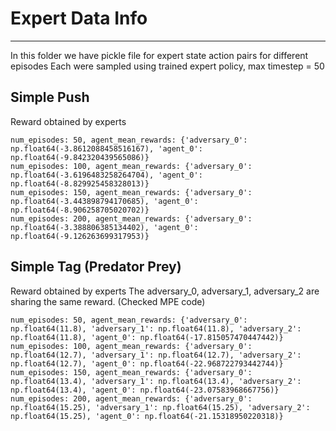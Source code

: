 # Expert Data Info

---

In this folder we have pickle file for expert state action pairs for different episodes
Each were sampled using trained expert policy, max timestep = 50

## Simple Push
Reward obtained by experts
```
num_episodes: 50, agent_mean_rewards: {'adversary_0': np.float64(-3.8612088458516167), 'agent_0': np.float64(-9.842320439565086)}
num_episodes: 100, agent_mean_rewards: {'adversary_0': np.float64(-3.6196483258264704), 'agent_0': np.float64(-8.829925458328013)}
num_episodes: 150, agent_mean_rewards: {'adversary_0': np.float64(-3.443898794170685), 'agent_0': np.float64(-8.906258705020702)}
num_episodes: 200, agent_mean_rewards: {'adversary_0': np.float64(-3.388806385134402), 'agent_0': np.float64(-9.126263699317953)}
```

## Simple Tag (Predator Prey)
Reward obtained by experts
The adversary_0, adversary_1, adversary_2 are sharing the same reward. (Checked MPE code)
```
num_episodes: 50, agent_mean_rewards: {'adversary_0': np.float64(11.8), 'adversary_1': np.float64(11.8), 'adversary_2': np.float64(11.8), 'agent_0': np.float64(-17.815057470447442)}
num_episodes: 100, agent_mean_rewards: {'adversary_0': np.float64(12.7), 'adversary_1': np.float64(12.7), 'adversary_2': np.float64(12.7), 'agent_0': np.float64(-22.968722793442744)}
num_episodes: 150, agent_mean_rewards: {'adversary_0': np.float64(13.4), 'adversary_1': np.float64(13.4), 'adversary_2': np.float64(13.4), 'agent_0': np.float64(-23.07583968667756)}
num_episodes: 200, agent_mean_rewards: {'adversary_0': np.float64(15.25), 'adversary_1': np.float64(15.25), 'adversary_2': np.float64(15.25), 'agent_0': np.float64(-21.15318950220318)}
```


